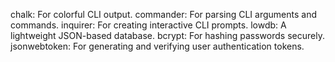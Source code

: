 chalk: For colorful CLI output.
commander: For parsing CLI arguments and commands.
inquirer: For creating interactive CLI prompts.
lowdb: A lightweight JSON-based database.
bcrypt: For hashing passwords securely.
jsonwebtoken: For generating and verifying user authentication tokens.
